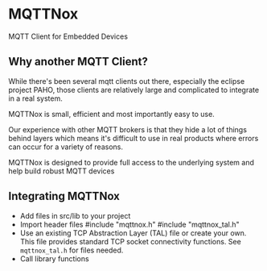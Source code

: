 # MQTTNox

MQTT Client for Embedded Devices

## Why another MQTT Client?

While there's been several mqtt clients out there, especially the eclipse project PAHO,
those clients are relatively large and complicated to integrate in a real system.

MQTTNox is small, efficient and most importantly easy to use.

Our experience with other MQTT brokers is that they hide a lot of things behind layers which
means it's difficult to use in real products where errors can occur for a variety of reasons.

MQTTNox is designed to provide full access to the underlying system and help build robust MQTT
devices

## Integrating MQTTNox

* Add files in src/lib to your project
* Import header files
    #include "mqttnox.h"
    #include "mqttnox_tal.h"
* Use an existing TCP Abstraction Layer (TAL) file or create your own. This file provides
  standard TCP socket connectivity functions. See `mqttnox_tal.h` for files needed.
* Call library functions

